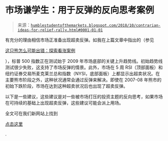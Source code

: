 <!--yml

分类：未分类

日期：2024-05-18 02:36:09

-->

# 市场谦学生：用于反弹的反向思考案例

> 来源：[`humblestudentofthemarkets.blogspot.com/2018/10/contrarian-ideas-for-relief-rally.html#0001-01-01`](https://humblestudentofthemarkets.blogspot.com/2018/10/contrarian-ideas-for-relief-rally.html#0001-01-01)

有充分的理由相信市场正准备出现超卖反弹。如我在上篇文章中指出的（参见

[这只熊怎么可能出错：探索看涨案例](https://humblestudentofthemarkets.com/2018/10/28/how-this-bear-could-be-wrong-exploring-the-bull-case/)

），标普 500 指数正在测试始于 2009 年市场底部的关键上升趋势线。初始趋势线测试很少失败，这支持了市场反弹的情景。此外，市场在 5 周 RSI（顶部面板）和纽约证券交易所麦克莱兰总和指数（NYSI，底部面板）上都显示出超卖状况。在主要熊市阶段之外，这种状况通常会通过反弹来解决。即使在 2007-08 年熊市的初始下跌阶段，市场在达到这种超卖状况后也出现了超卖反弹。

以下是一些建议，这些建议是对一些被市场打压的投资主题的反向思考，如果市场在可持续的基础上出现超卖反弹，这些建议可能会派上用场。

全文可在我们新网站上找到

[点击这里](https://humblestudentofthemarkets.com/2018/10/29/contrarian-ideas-for-a-relief-rally/)

.
